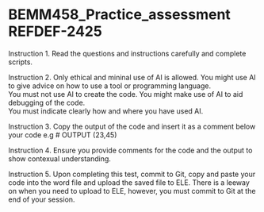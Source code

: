 # BEMM458_Practice_assessment REFDEF-2425

 Instruction 1. Read the questions and instructions carefully and complete scripts.

 Instruction 2. Only ethical and mininal use of AI is allowed. You might use AI to give advice on how to use a tool or programming language.  
                You must not use AI to create the code. You might make use of AI to aid debugging of the code.  
                You must indicate clearly how and where you have used AI.

 Instruction 3. Copy the output of the code and insert it as a comment below your code e.g # OUTPUT (23,45)

 Instruction 4. Ensure you provide comments for the code and the output to show contexual understanding.

 Instruction 5. Upon completing this test, commit to Git, copy and paste your code into the word file and upload the saved file to ELE.
                There is a leeway on when you need to upload to ELE, however, you must commit to Git at 
                the end of your session.

